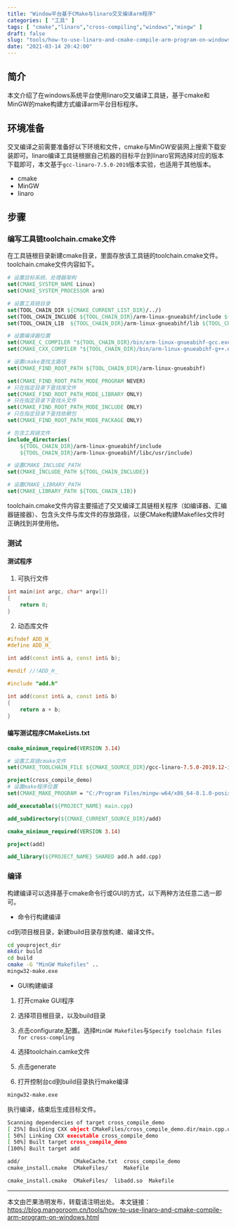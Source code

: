 ```yaml
---
title: "Window平台基于CMake与linaro交叉编译arm程序"
categories: [ "工具" ]
tags: [ "cmake","linaro","cross-compiling","windows","mingw" ]
draft: false
slug: "tools/how-to-use-linaro-and-cmake-compile-arm-program-on-windows"
date: "2021-03-14 20:42:00"
---
```


## 简介

本文介绍了在windows系统平台使用linaro交叉编译工具链，基于cmake和MinGW的make构建方式编译arm平台目标程序。
    
## 环境准备

交叉编译之前需要准备好以下环境和文件，cmake与MinGW安装网上搜索下载安装即可。linaro编译工具链根据自己机器的目标平台到linaro官网选择对应的版本下载即可，本文基于`gcc-linaro-7.5.0-2019`版本实验，也适用于其他版本。

- cmake
- MinGW
- linaro

## 步骤

### 编写工具链toolchain.cmake文件

在工具链根目录新建cmake目录，里面存放该工具链的toolchain.cmake文件。toolchain.cmake文件内容如下。

```cmake
# 设置目标系统、处理器架构
set(CMAKE_SYSTEM_NAME Linux)
set(CMAKE_SYSTEM_PROCESSOR arm)

# 设置工具链目录
set(TOOL_CHAIN_DIR ${CMAKE_CURRENT_LIST_DIR}/../)
set(TOOL_CHAIN_INCLUDE ${TOOL_CHAIN_DIR}/arm-linux-gnueabihf/include ${TOOL_CHAIN_DIR}/arm-linux-gnueabihf/libc/usr/include)
set(TOOL_CHAIN_LIB  ${TOOL_CHAIN_DIR}/arm-linux-gnueabihf/lib ${TOOL_CHAIN_DIR}/arm-linux-gnueabihf/libc/usr/lib)

# 设置编译器位置
set(CMAKE_C_COMPILER "${TOOL_CHAIN_DIR}/bin/arm-linux-gnueabihf-gcc.exe")
set(CMAKE_CXX_COMPILER "${TOOL_CHAIN_DIR}/bin/arm-linux-gnueabihf-g++.exe")

# 设置cmake查找主路径
set(CMAKE_FIND_ROOT_PATH ${TOOL_CHAIN_DIR}/arm-linux-gnueabihf)

set(CMAKE_FIND_ROOT_PATH_MODE_PROGRAM NEVER)
# 只在指定目录下查找库文件
set(CMAKE_FIND_ROOT_PATH_MODE_LIBRARY ONLY)
# 只在指定目录下查找头文件
set(CMAKE_FIND_ROOT_PATH_MODE_INCLUDE ONLY)
# 只在指定目录下查找依赖包
set(CMAKE_FIND_ROOT_PATH_MODE_PACKAGE ONLY)

# 包含工具链文件
include_directories(
    ${TOOL_CHAIN_DIR}/arm-linux-gnueabihf/include
    ${TOOL_CHAIN_DIR}/arm-linux-gnueabihf/libc/usr/include)

# 设置CMAKE_INCLUDE_PATH
set(CMAKE_INCLUDE_PATH ${TOOL_CHAIN_INCLUDE})

# 设置CMAKE_LIBRARY_PATH
set(CMAKE_LIBRARY_PATH ${TOOL_CHAIN_LIB})
```

toolchain.cmake文件内容主要描述了交叉编译工具链相关程序（如编译器、汇编器链接器）、包含头文件与库文件的存放路径，以便CMake构建Makefiles文件时正确找到并使用他。

### 测试

#### 测试程序

1. 可执行文件

```cpp
int main(int argc, char* argv[])
{
    return 0;
}
```

2. 动态库文件

```cpp
#ifndef ADD_H_
#define ADD_H_

int add(const int& a, const int& b);

#endif //!ADD_H_
```

```cpp
#include "add.h"

int add(const int& a, const int& b)
{
    return a + b;
}
```

#### 编写测试程序CMakeLists.txt

```cmake
cmake_minimum_required(VERSION 3.14)

# 设置工具链cmake文件
set(CMAKE_TOOLCHAIN_FILE ${CMAKE_SOURCE_DIR}/gcc-linaro-7.5.0-2019.12-i686-mingw32_arm-linux-gnueabihf/cmake/toolchain.cmake)

project(cross_compile_demo)
# 设置make程序位置
set(CMAKE_MAKE_PROGRAM = "C:/Program Files/mingw-w64/x86_64-8.1.0-posix-seh-rt_v6-rev0/mingw64/bin/mingw32-make.exe")

add_executable(${PROJECT_NAME} main.cpp)

add_subdirectory(${CMAKE_CURRENT_SOURCE_DIR}/add)
```

```cmake
cmake_minimum_required(VERSION 3.14)

project(add)

add_library(${PROJECT_NAME} SHARED add.h add.cpp)
```

### 编译

构建编译可以选择基于cmake命令行或GUI的方式，以下两种方法任意二选一即可。

- 命令行构建编译

cd到项目根目录，新建build目录存放构建、编译文件。

```bash
cd youproject_dir
mkdir build
cd build
cmake -G "MinGW Makefiles" ..
mingw32-make.exe 
```

- GUI构建编译

1. 打开cmake GUI程序
2. 选择项目根目录，以及build目录

3. 点击configurate,配置。选择`MinGW Makefiles`与`Specify toolchain files for cross-compling`

4. 选择toolchain.camke文件

5. 点击generate

6. 打开控制台cd到build目录执行make编译

```bash
mingw32-make.exe 
```
执行编译，结束后生成目标文件。

```bash
Scanning dependencies of target cross_compile_demo
[ 25%] Building CXX object CMakeFiles/cross_compile_demo.dir/main.cpp.o
[ 50%] Linking CXX executable cross_compile_demo
[ 50%] Built target cross_compile_demo
[100%] Built target add
```

```bash
add/                 CMakeCache.txt  cross_compile_demo
cmake_install.cmake  CMakeFiles/     Makefile
```

```bash
cmake_install.cmake  CMakeFiles/  libadd.so  Makefile
```

-----------------

本文由芒果浩明发布，转载请注明出处。
本文链接：https://blog.mangoroom.cn/tools/how-to-use-linaro-and-cmake-compile-arm-program-on-windows.html

